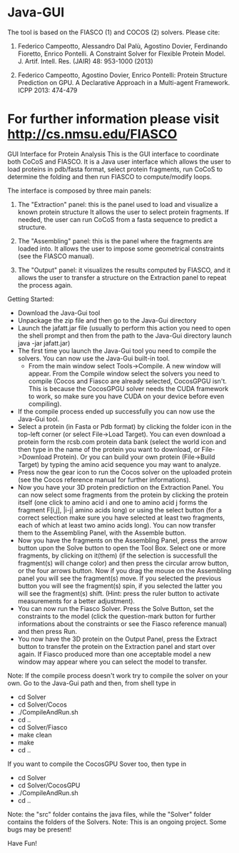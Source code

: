Java-GUI
========================================

The tool is based on the FIASCO (1) and COCOS (2) solvers. Please cite:

1. Federico Campeotto, Alessandro Dal Palù, Agostino Dovier, Ferdinando Fioretto, Enrico Pontelli.
A Constraint Solver for Flexible Protein Model. J. Artif. Intell. Res. (JAIR) 48: 953-1000 (2013)

2. Federico Campeotto, Agostino Dovier, Enrico Pontelli: Protein Structure Prediction on GPU.
A Declarative Approach in a Multi-agent Framework. ICPP 2013: 474-479

For further information please visit http://cs.nmsu.edu/FIASCO
========================================

GUI Interface for Protein Analysis 
This is the GUI interface to coordinate both CoCoS and FIASCO.
It is a Java user interface which allows the user to load proteins in pdb/fasta format, select protein fragments, run CoCoS to determine the folding and then run FIASCO to compute/modify loops.

The interface is composed by three main panels:

1) The "Extraction" panel: this is the panel used to load and visualize a known protein structure It allows the user to select protein fragments. If needed, the user can run CoCoS from a fasta sequence to predict a structure.

2) The "Assembling" panel: this is the panel where the fragments are loaded into. It allows the user to impose some geometrical constraints (see the FIASCO manual).

3) The "Output" panel: it visualizes the results computed by FIASCO, and it allows the user to transfer a structure on the Extraction panel to repeat the process again.

Getting Started:
- Download the Java-Gui tool
- Unpackage the zip file and then go to the Java-Gui directory
- Launch the jafatt.jar file (usually to perform this action you need to open the shell prompt and then from the path to the Java-Gui directory launch java -jar jafatt.jar)
- The first time you launch the Java-Gui tool you need to compile the solvers. You can now use the Java-Gui built-in tool.
  - From the main window select Tools->Compile. A new window will appear. From the Compile window select the solvers you need to compile (Cocos and Fiasco are already selected, CocosGPGU
    isn't. This is because the CocosGPGU solver needs the CUDA framework to work, so make sure you have CUDA on your device before even compiling).
- If the compile process ended up successfully you can now use the Java-Gui tool.
- Select a protein (in Fasta or Pdb format) by clicking the folder icon in the top-left corner (or select File->Load Target). You can even download a protein form the rcsb.com protein data bank (select
  the world icon and then type in the name of the protein you want to download, or File->Download Protein). Or you can build your own protein (File->Build Target) by typing the amino acid sequence you may
  want to analyze.
- Press now the gear icon to run the Cocos solver on the uploaded protein (see the Cocos reference manual for further informations).
- Now you have your 3D protein prediction on the Extraction Panel. You can now select some fragments from the protein by clicking the protein itself (one click to amino acid i and one to amino acid j forms the fragment F[i,j], |i-j| amino acids long) or using the select button (for a correct selection make sure you have selected at least two fragments, each of which at least two amino acids long). You can now transfer them to the Assembling Panel, with the Assemble button.
- Now you have the fragments on the Assembling Panel, press the arrow button upon the Solve button to open the Tool Box. Select one or more fragments, by clicking on it(them) (if the selection is successfull the fragment(s) will change color) and then press the circular arrow button, or the four arrows button. Now if you drag the mouse on the Assembling panel you will see the fragment(s) move. If you selected the previous button you will see the fragment(s) spin, if you selected the latter you will see the fragment(s) shift. (Hint: press the ruler button to activate measurements for a better adjustment).
- You can now run the Fiasco Solver. Press the Solve Button, set the constraints to the model (click the question-mark button for further informations about the constraints or see the Fiasco reference manual) and then press Run.
- You now have the 3D protein on the Output Panel, press the Extract button to transfer the protein on the Extraction panel and start over again. If Fiasco produced more than one acceptable model a new window may appear where you can select the model to transfer.

Note: If the compile process doesn't work try to compile the solver on your own. Go to the Java-Gui path and then, from shell type in
- cd Solver
- cd Solver/Cocos
- ./CompileAndRun.sh
- cd ..
- cd Solver/Fiasco
- make clean
- make
- cd ..

If you want to compile the CocosGPU Sover too, then type in 

- cd Solver
- cd Solver/CocosGPU
- ./CompileAndRun.sh
- cd ..

Note: the "src" folder contains the java files, while the "Solver" folder contains the folders of the Solvers.
Note: This is an ongoing project. Some bugs may be present!

Have Fun!

